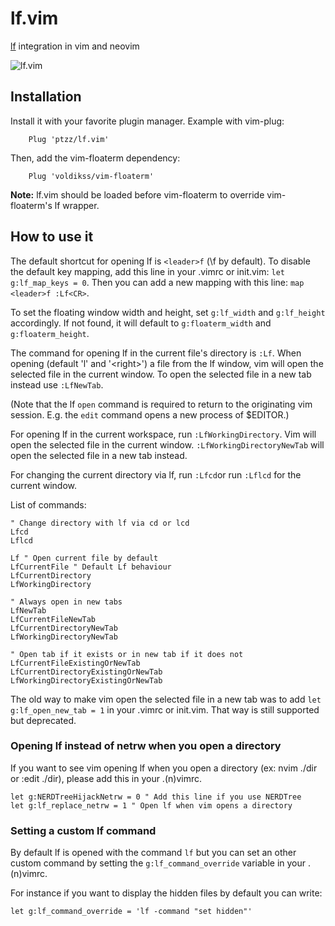 lf.vim
======

[lf](https://github.com/gokcehan/lf) integration in vim and neovim

![lf.vim](https://user-images.githubusercontent.com/56180050/100401445-70299b00-3094-11eb-945a-7caa04de696d.png)

Installation
------------

Install it with your favorite plugin manager. Example with vim-plug:

        Plug 'ptzz/lf.vim'

Then, add the vim-floaterm dependency:

        Plug 'voldikss/vim-floaterm'

**Note:** lf.vim should be loaded before vim-floaterm to override vim-floaterm's lf wrapper.

How to use it
-------------

The default shortcut for opening lf is `<leader>f` (\f by default).
To disable the default key mapping, add this line in your .vimrc or init.vim: `let g:lf_map_keys = 0`.
Then you can add a new mapping with this line: `map <leader>f :Lf<CR>`.

To set the floating window width and height, set `g:lf_width` and `g:lf_height` accordingly. If not found, it will default to `g:floaterm_width` and `g:floaterm_height`.

The command for opening lf in the current file's directory is `:Lf`.
When opening (default 'l' and '\<right\>') a file from the lf window,
vim will open the selected file in the current window. To open the selected
file in a new tab instead use `:LfNewTab`.

(Note that the lf `open` command is required to return to the originating vim session.
E.g. the `edit` command opens a new process of $EDITOR.)

For opening lf in the current workspace, run `:LfWorkingDirectory`.
Vim will open the selected file in the current window.
`:LfWorkingDirectoryNewTab` will open the selected file in a new tab instead.

For changing the current directory via lf, run `:Lfcd`or run `:Lflcd` for the current window.

List of commands:
```vim
" Change directory with lf via cd or lcd
Lfcd
Lflcd

Lf " Open current file by default
LfCurrentFile " Default Lf behaviour
LfCurrentDirectory
LfWorkingDirectory

" Always open in new tabs
LfNewTab
LfCurrentFileNewTab
LfCurrentDirectoryNewTab
LfWorkingDirectoryNewTab

" Open tab if it exists or in new tab if it does not
LfCurrentFileExistingOrNewTab
LfCurrentDirectoryExistingOrNewTab
LfWorkingDirectoryExistingOrNewTab
```

The old way to make vim open the selected file in a new tab was to add
`let g:lf_open_new_tab = 1` in your .vimrc or init.vim. That way is still
supported but deprecated.

### Opening lf instead of netrw when you open a directory
If you want to see vim opening lf when you open a directory (ex: nvim ./dir or :edit ./dir), please add this in your .(n)vimrc.
```vim
let g:NERDTreeHijackNetrw = 0 " Add this line if you use NERDTree
let g:lf_replace_netrw = 1 " Open lf when vim opens a directory
```

### Setting a custom lf command
By default lf is opened with the command `lf` but you can set an other custom command by setting the `g:lf_command_override` variable in your .(n)vimrc.

For instance if you want to display the hidden files by default you can write:
```vim
let g:lf_command_override = 'lf -command "set hidden"'
```
